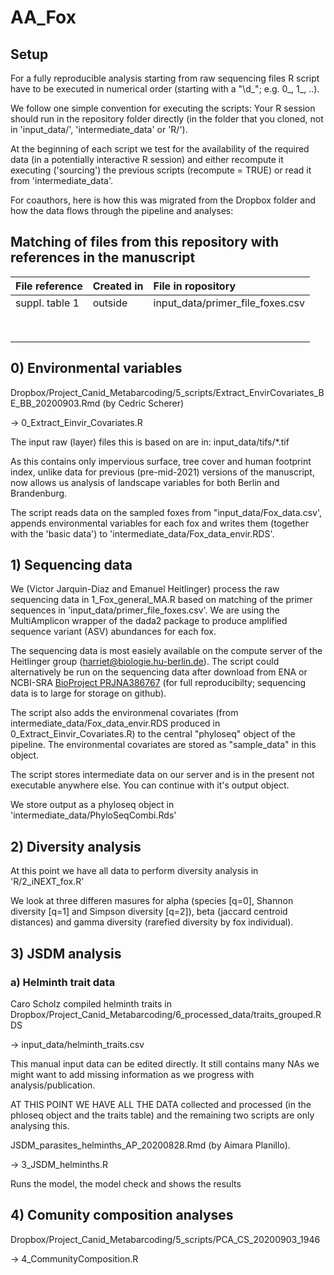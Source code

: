 # AA_Fox

## Setup 
For a fully reproducible analysis starting from raw sequencing files R
script have to be executed in numerical order (starting with a "\\d_";
e.g. 0_, 1_, ..).

We follow one simple convention for executing the scripts: Your R
session should run in the repository folder directly (in the folder
that you cloned, not in 'input_data/', 'intermediate_data' or 'R/').

At the beginning of each script we test for the availability of the
required data (in a potentially interactive R session) and either
recompute it executing ('sourcing') the previous scripts (recompute =
TRUE) or read it from 'intermediate_data'. 

For coauthors, here is how this was migrated from the Dropbox folder
and how the data flows through the pipeline and analyses:

## Matching of files from this repository with references in the manuscript

| File reference | Created in | File in ropository               |
|:---------------|------------|:---------------------------------|
| suppl. table 1 | outside    | input_data/primer_file_foxes.csv |
|                |            |                                  |
|                |            |                                  |
|                |            |                                  |
|                |            |                                  |
|                |            |                                  |
|                |            |                                  |
|                |            |                                  |
|                |            |                                  |


## 0) Environmental variables

Dropbox/Project_Canid_Metabarcoding/5_scripts/Extract_EnvirCovariates_BE_BB_20200903.Rmd
(by Cedric Scherer)
 
-> 0_Extract_Einvir_Covariates.R
 
The input raw (layer) files this is based on are in:
input_data/tifs/*.tif

As this contains only impervious surface, tree cover and human
footprint index, unlike data for previous (pre-mid-2021) versions of
the manuscript, now allows us analysis of landscape variables for both
Berlin and Brandenburg.

The script reads data on the sampled foxes from
"input_data/Fox_data.csv', appends environmental variables for each
fox and writes them (together with the 'basic data') to
'intermediate_data/Fox_data_envir.RDS'.

 
## 1) Sequencing data 
We (Victor Jarquin-Diaz and Emanuel Heitlinger) process the raw
sequencing data in 1_Fox_general_MA.R based on matching of the primer
sequences in 'input_data/primer_file_foxes.csv'. We are using the
MultiAmplicon wrapper of the dada2 package to produce amplified
sequence variant (ASV) abundances for each fox.

The sequencing data is most easiely available on the compute server of
the Heitlinger group (harriet@biologie.hu-berlin.de). The script could
alternatively be run on the sequencing data after download from ENA or
NCBI-SRA [BioProject
PRJNA386767](https://www.ncbi.nlm.nih.gov/sra/PRJNA386767) (for full
reproducibilty; sequencing data is to large for storage on github).

The script also adds the environmenal covariates (from
intermediate_data/Fox_data_envir.RDS produced in
0_Extract_Einvir_Covariates.R) to the central "phyloseq" object of the
pipeline. The environmental covariates are stored as "sample_data" in
this object.

The script stores intermediate data on our server and is in the
present not executable anywhere else. You can continue with it's
output object. 
 
We store output as a phyloseq object in
'intermediate_data/PhyloSeqCombi.Rds'

## 2) Diversity analysis

At this point we have all data to perform diversity analysis in
'R/2_iNEXT_fox.R'

We look at three differen masures for alpha (species [q=0], Shannon
diversity [q=1] and Simpson diversity [q=2]), beta (jaccard centroid
distances) and gamma diversity (rarefied diversity by fox individual).


## 3) JSDM analysis 

### a) Helminth trait data
Caro Scholz compiled helminth traits in 
Dropbox/Project_Canid_Metabarcoding/6_processed_data/traits_grouped.RDS
 
-> input_data/helminth_traits.csv
 
This manual input data can be edited directly. It still contains many
NAs we might want to add missing information as we progress with
analysis/publication.
 
AT THIS POINT WE HAVE ALL THE DATA collected and processed (in the
phloseq object and the traits table) and the remaining two scripts are
only analysing this.
 
JSDM_parasites_helminths_AP_20200828.Rmd (by Aimara
Planillo). 
 
-> 3_JSDM_helminths.R

Runs the model, the model check and shows the results
 
## 4) Comunity composition analyses

Dropbox/Project_Canid_Metabarcoding/5_scripts/PCA_CS_20200903_1946 
 
-> 4_CommunityComposition.R
 
